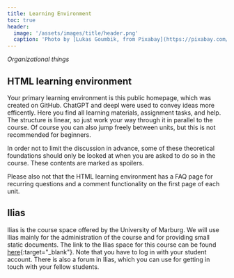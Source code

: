 ```yaml
---
title: Learning Environment
toc: true
header:
  image: '/assets/images/title/header.png'
  caption: 'Photo by [Lukas Goumbik, from Pixabay](https://pixabay.com/de/users/goumbik-3752482/?utm_source=link-attribution&utm_medium=referral&utm_campaign=image&utm_content=2055522){:target="_blank"}'
---
```


*Organizational things*
<!--more-->


<!--
Our first course session will be virtual. Details on the virtual classroom and how to get there are provided on the front page and were send by email to all participants.
Subsequent sessions will be in a hybrid format, meaning that parts of the students may attend the sessions in person at the [Department of Environmental Informatics](https://www.uni-marburg.de/en/fb19/disciplines/physisch/environmentalinformatics){:target="_blank"} in Marburg.
-->


## HTML learning environment

Your primary learning environment is this public homepage, which was created on GitHub. ChatGPT and deepl were used to convey ideas more efficently.
Here you find all learning materials, assignment tasks, and help. 
The structure is linear, so just work your way through it in parallel to the course.
Of course you can also jump freely between units, but this is not recommended for beginners.

In order not to limit the discussion in advance, some of these theoretical foundations should only be looked at when you are asked to do so in the course. These contents are marked as spoilers. 

Please also not that the HTML learning environment has a FAQ page for recurring questions and a comment functionality on the first page of each unit.


## Ilias

Ilias is the course space offered by the University of Marburg. 
We will use Ilias mainly for the administration of the course and for providing small static documents.
The link to the Ilias space for this course can be found [here](https://ilias.uni-marburg.de/goto.php?target=crs_3897879&client_id=UNIMR){:target="_blank"}.
Note that you have to log in with your student account. There is also a forum in Ilias, which you can use for getting in touch with your fellow students.
